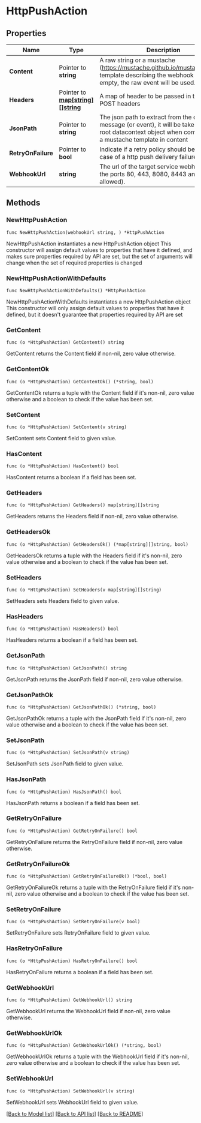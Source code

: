 # HttpPushAction

## Properties

Name | Type | Description | Notes
------------ | ------------- | ------------- | -------------
**Content** | Pointer to **string** | A raw string or a mustache (https://mustache.github.io/mustache.5.html) template describing the webhook body. If empty, the raw event will be used. | [optional] 
**Headers** | Pointer to [**map[string][]string**](array.md) | A map of header to be passed in the http POST headers | [optional] 
**JsonPath** | Pointer to **string** | The json path to extract from the considered message (or event), it will be taken as the root datacontext object when combined with a mustache template in content | [optional] 
**RetryOnFailure** | Pointer to **bool** | Indicate if a retry policy should be set up in case of a http push delivery failure | [optional] 
**WebhookUrl** | **string** | The url of the target service webhook (only the ports 80, 443, 8080, 8443 and 9243 are allowed). | 

## Methods

### NewHttpPushAction

`func NewHttpPushAction(webhookUrl string, ) *HttpPushAction`

NewHttpPushAction instantiates a new HttpPushAction object
This constructor will assign default values to properties that have it defined,
and makes sure properties required by API are set, but the set of arguments
will change when the set of required properties is changed

### NewHttpPushActionWithDefaults

`func NewHttpPushActionWithDefaults() *HttpPushAction`

NewHttpPushActionWithDefaults instantiates a new HttpPushAction object
This constructor will only assign default values to properties that have it defined,
but it doesn't guarantee that properties required by API are set

### GetContent

`func (o *HttpPushAction) GetContent() string`

GetContent returns the Content field if non-nil, zero value otherwise.

### GetContentOk

`func (o *HttpPushAction) GetContentOk() (*string, bool)`

GetContentOk returns a tuple with the Content field if it's non-nil, zero value otherwise
and a boolean to check if the value has been set.

### SetContent

`func (o *HttpPushAction) SetContent(v string)`

SetContent sets Content field to given value.

### HasContent

`func (o *HttpPushAction) HasContent() bool`

HasContent returns a boolean if a field has been set.

### GetHeaders

`func (o *HttpPushAction) GetHeaders() map[string][]string`

GetHeaders returns the Headers field if non-nil, zero value otherwise.

### GetHeadersOk

`func (o *HttpPushAction) GetHeadersOk() (*map[string][]string, bool)`

GetHeadersOk returns a tuple with the Headers field if it's non-nil, zero value otherwise
and a boolean to check if the value has been set.

### SetHeaders

`func (o *HttpPushAction) SetHeaders(v map[string][]string)`

SetHeaders sets Headers field to given value.

### HasHeaders

`func (o *HttpPushAction) HasHeaders() bool`

HasHeaders returns a boolean if a field has been set.

### GetJsonPath

`func (o *HttpPushAction) GetJsonPath() string`

GetJsonPath returns the JsonPath field if non-nil, zero value otherwise.

### GetJsonPathOk

`func (o *HttpPushAction) GetJsonPathOk() (*string, bool)`

GetJsonPathOk returns a tuple with the JsonPath field if it's non-nil, zero value otherwise
and a boolean to check if the value has been set.

### SetJsonPath

`func (o *HttpPushAction) SetJsonPath(v string)`

SetJsonPath sets JsonPath field to given value.

### HasJsonPath

`func (o *HttpPushAction) HasJsonPath() bool`

HasJsonPath returns a boolean if a field has been set.

### GetRetryOnFailure

`func (o *HttpPushAction) GetRetryOnFailure() bool`

GetRetryOnFailure returns the RetryOnFailure field if non-nil, zero value otherwise.

### GetRetryOnFailureOk

`func (o *HttpPushAction) GetRetryOnFailureOk() (*bool, bool)`

GetRetryOnFailureOk returns a tuple with the RetryOnFailure field if it's non-nil, zero value otherwise
and a boolean to check if the value has been set.

### SetRetryOnFailure

`func (o *HttpPushAction) SetRetryOnFailure(v bool)`

SetRetryOnFailure sets RetryOnFailure field to given value.

### HasRetryOnFailure

`func (o *HttpPushAction) HasRetryOnFailure() bool`

HasRetryOnFailure returns a boolean if a field has been set.

### GetWebhookUrl

`func (o *HttpPushAction) GetWebhookUrl() string`

GetWebhookUrl returns the WebhookUrl field if non-nil, zero value otherwise.

### GetWebhookUrlOk

`func (o *HttpPushAction) GetWebhookUrlOk() (*string, bool)`

GetWebhookUrlOk returns a tuple with the WebhookUrl field if it's non-nil, zero value otherwise
and a boolean to check if the value has been set.

### SetWebhookUrl

`func (o *HttpPushAction) SetWebhookUrl(v string)`

SetWebhookUrl sets WebhookUrl field to given value.



[[Back to Model list]](../README.md#documentation-for-models) [[Back to API list]](../README.md#documentation-for-api-endpoints) [[Back to README]](../README.md)


